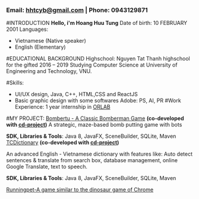 
### Email: hhtcyb@gmail.com | Phone: 0943129871


#INTRODUCTION
**Hello, i'm Hoang Huu Tung**
Date of birth: 10 FEBRUARY 2001
Languages:
- Vietnamese (Native speaker)
- English (Elementary)

#EDUCATIONAL BACKGROUND
Highschool: Nguyen Tat Thanh highschool for the gifted
2016 – 2019
Studying Computer Science at University of Engineering and Technology, VNU.



#Skills:
- UI/UX design, Java, C++, HTML,CSS and ReactJS
- Basic graphic design with some softwares Adobe: PS, AI, PR
#Work Experience:
1 year internship in [ORLAB](http://orlab.com.vn)

#MY PROJECT:
[Bombertu - A Classic Bomberman Game](https://github.com/cd-project/bomvertu)
**(co-developed with [cd-project](https://github.com/cd-project))**
A strategic, maze-based bomb putting game with bots

**SDK, Libraries & Tools**: Java 8, JavaFX, SceneBuilder, SQLite, Maven
[TCDictionary](https://github.com/hoatuno/TCDictionary)
**(co-developed with [cd-project](https://github.com/cd-project))**

An advanced English - Vietnamese dictionary with features like: Auto detect sentences & translate from search box, database management, online Google Translate, text to speech.

**SDK, Libraries & Tools**: Java 8, JavaFX, SceneBuilder, SQLite, Maven

[Runningpet-A game similar to the dinosaur game of Chrome ](https://github.com/hoatuno/runningpet)
